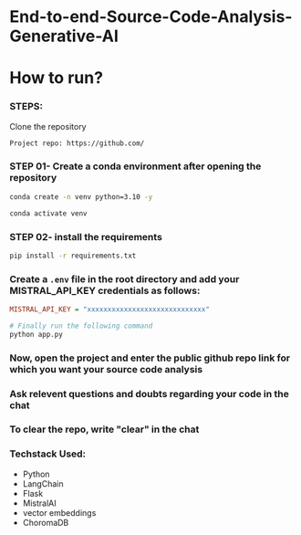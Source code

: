 # End-to-end-Source-Code-Analysis-Generative-AI

# How to run?
### STEPS:

Clone the repository

```bash
Project repo: https://github.com/
```
### STEP 01- Create a conda environment after opening the repository

```bash
conda create -n venv python=3.10 -y
```

```bash
conda activate venv
```


### STEP 02- install the requirements
```bash
pip install -r requirements.txt
```

### Create a `.env` file in the root directory and add your MISTRAL_API_KEY credentials as follows:

```ini
MISTRAL_API_KEY = "xxxxxxxxxxxxxxxxxxxxxxxxxxxxx"
```


```bash
# Finally run the following command
python app.py
```

### Now, open the project and enter the public github repo link for which you want your source code analysis

### Ask relevent questions and doubts regarding your code in the chat

### To clear the repo, write "clear" in the chat

### Techstack Used:

- Python
- LangChain
- Flask
- MistralAI
- vector embeddings
- ChoromaDB
